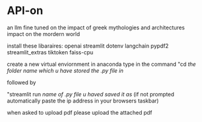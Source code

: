 # API-on
an llm fine tuned on the impact of  greek mythologies and architectures impact on the mordern world


install these libaraires: 
openai
streamlit
dotenv
langchain
pypdf2
streamlit_extras
tiktoken
faiss-cpu

create a new virtual enviornment in anaconda
type in the command "cd *the folder name which u have stored the .py file in* 

followed by 

"streamlit run *name of .py file u haved saved it as* 
(if not prompted automatically paste the ip address in your browsers taskbar) 



when asked to upload pdf please upload the attached pdf

